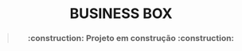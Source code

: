 <h1 align="center"> BUSINESS BOX  </h1>

> <h3 align="center"> :construction: Projeto em construção :construction:

